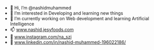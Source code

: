 - 👋 Hi, I’m @nashidmuhammed
- 👀 I’m interested in Developing and learning new things
- 🌱 I’m currently working on Web development and learning Artificial Intelligence
- 📫 www.nashid.jesyfoods.com
- 📸 www.instagram.com/na_szi
- 💼 www.linkedin.com/in/nashid-muhammed-196022186/

